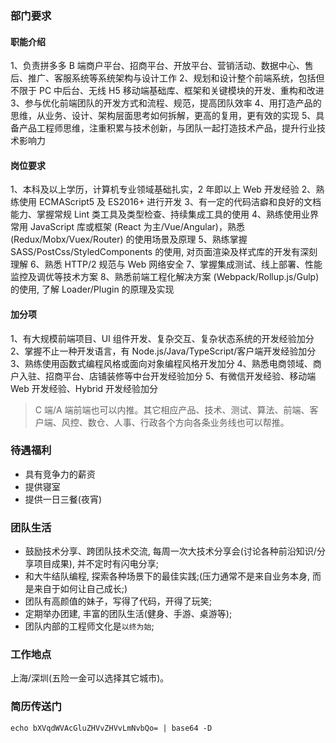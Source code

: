### 部门要求

#### 职能介绍

1、负责拼多多 B 端商户平台、招商平台、开放平台、营销活动、数据中心、售后、推广、客服系统等系统架构与设计工作
2、规划和设计整个前端系统，包括但不限于 PC 中后台、无线 H5 移动端基础库、框架和关键模块的开发、重构和改进
3、参与优化前端团队的开发方式和流程、规范，提高团队效率
4、用打造产品的思维，从业务、设计、架构层面思考如何拆解，更高的复用，更有效的实现
5、具备产品工程师思维，注重积累与技术创新，与团队一起打造技术产品，提升行业技术影响力

#### 岗位要求

1、本科及以上学历，计算机专业领域基础扎实，2 年即以上 Web 开发经验
2、熟练使用 ECMAScript5 及 ES2016+ 进行开发
3、有一定的代码洁癖和良好的文档能力、掌握常规 Lint 类工具及类型检查、持续集成工具的使用
4、熟练使用业界常用 JavaScript 库或框架 (React 为主/Vue/Angular)，熟悉 (Redux/Mobx/Vuex/Router) 的使用场景及原理
5、熟练掌握 SASS/PostCss/StyledComponents 的使用, 对页面渲染及样式库的开发有深刻理解
6、熟悉 HTTP/2 规范与 Web 网络安全
7、掌握集成测试、线上部署、性能监控及调优等技术方案
8、熟悉前端工程化解决方案 (Webpack/Rollup.js/Gulp) 的使用, 了解 Loader/Plugin 的原理及实现

#### 加分项

1、有大规模前端项目、UI 组件开发、复杂交互、复杂状态系统的开发经验加分
2、掌握不止一种开发语言，有 Node.js/Java/TypeScript/客户端开发经验加分
3、熟练使用函数式编程风格或面向对象编程风格开发加分
4、熟悉电商领域、商户入驻、招商平台、店铺装修等中台开发经验加分
5、有微信开发经验、移动端 Web 开发经验、Hybrid 开发经验加分

> C 端/A 端前端也可以内推。其它相应产品、技术、测试、算法、前端、客户端、风控、数仓、人事、行政各个方向各条业务线也可以帮推。

### 待遇福利

* 具有竞争力的薪资
* 提供寝室
* 提供一日三餐(夜宵)

### 团队生活

* 鼓励技术分享、跨团队技术交流, 每周一次大技术分享会(讨论各种前沿知识/分享项目成果), 并不定时有闪电分享;
* 和大牛结队编程, 探索各种场景下的最佳实践;(压力通常不是来自业务本身, 而是来自于如何让自己成长;)
* 团队有高颜值的妹子，写得了代码，开得了玩笑;
* 定期举办团建, 丰富的团队生活(健身、手游、桌游等);
* 团队内部的工程师文化是`以终为始`;

### 工作地点

上海/深圳(五险一金可以选择其它城市)。

### 简历传送门

`echo bXVqdWVAcGluZHVvZHVvLmNvbQo= | base64 -D`